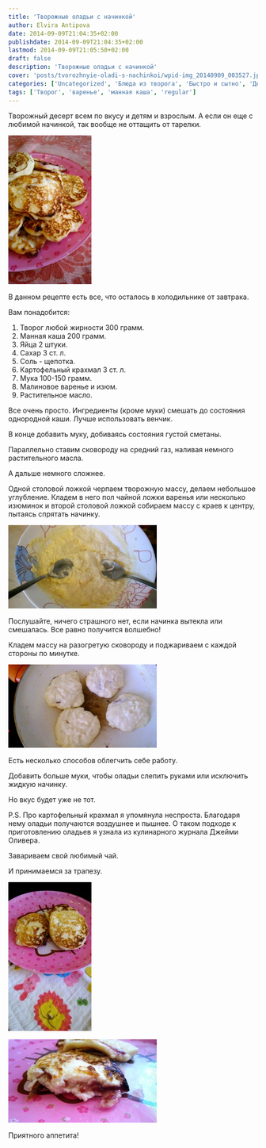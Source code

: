 ```yaml
---
title: 'Творожные оладьи с начинкой'
author: Elvira Antipova
date: 2014-09-09T21:04:35+02:00
publishdate: 2014-09-09T21:04:35+02:00
lastmod: 2014-09-09T21:05:50+02:00
draft: false
description: 'Творожные оладьи с начинкой'
cover: 'posts/tvorozhnyie-oladi-s-nachinkoi/wpid-img_20140909_003527.jpg'
categories: ['Uncategorized', 'Блюда из творога', 'Быстро и сытно', 'Детское развлечение', 'Basic posts']
tags: ['Творог', 'варенье', 'манная каша', 'regular']
---
```



Творожный десерт всем по вкусу и детям и взрослым. А если он еще с любимой начинкой, так вообще не оттащить от тарелки.
 
[![wpid-img_20140909_004053.jpg](wpid-img_20140909_004053-168x300.jpg)](wpid-img_20140909_004053.jpg)
 
В данном рецепте есть все, что осталось в холодильнике от завтрака.
 
Вам понадобится:
 
1. Творог любой жирности 300 грамм.
1. Манная каша 200 грамм.
1. Яйца 2 штуки.
1. Сахар 3 ст. л.
1. Соль - щепотка.
1. Картофельный крахмал 3 ст. л.
1. Мука 100-150 грамм.
1. Малиновое варенье и изюм.
1. Растительное масло.

 
Все очень просто. Ингредиенты (кроме муки) смешать до состояния однородной каши. Лучше использовать венчик.
 
В конце добавить муку, добиваясь состояния густой сметаны.
 
Параллельно ставим сковороду на средний газ, наливая немного растительного масла.
 
А дальше немного сложнее.
 
Одной столовой ложкой черпаем творожную массу, делаем небольшое углубление. Кладем в него пол чайной ложки варенья или несколько изюминок и второй столовой ложкой собираем массу с краев к центру, пытаясь спрятать начинку.
 
[![wpid-img_20140909_003641.jpg](wpid-img_20140909_003641-300x168.jpg)](wpid-img_20140909_003641.jpg)
 
Послушайте, ничего страшного нет, если начинка вытекла или смешалась. Все равно получится волшебно!
 
Кладем массу на разогретую сковороду и поджариваем с каждой стороны по минутке.
 
[![wpid-img_20140909_003752.jpg](wpid-img_20140909_003752-300x168.jpg)](wpid-img_20140909_003752.jpg)
 
Есть несколько способов облегчить себе работу.
 
Добавить больше муки, чтобы оладьи слепить руками или исключить жидкую начинку.
 
Но вкус будет уже не тот.
 
P.S. Про картофельный крахмал я упомянула неспроста. Благодаря нему оладьи получаются воздушнее и пышнее. О таком подходе к приготовлению оладьев я узнала из кулинарного журнала Джейми Оливера.
 
Завариваем свой любимый чай.
 
И принимаемся за трапезу.
 
[![wpid-img_20140909_003905.jpg](wpid-img_20140909_003905-168x300.jpg)](wpid-img_20140909_003905.jpg)
 
[![wpid-img_20140909_004143.jpg](wpid-img_20140909_004143-300x168.jpg)](wpid-img_20140909_004143.jpg)
 
Приятного аппетита!
 


